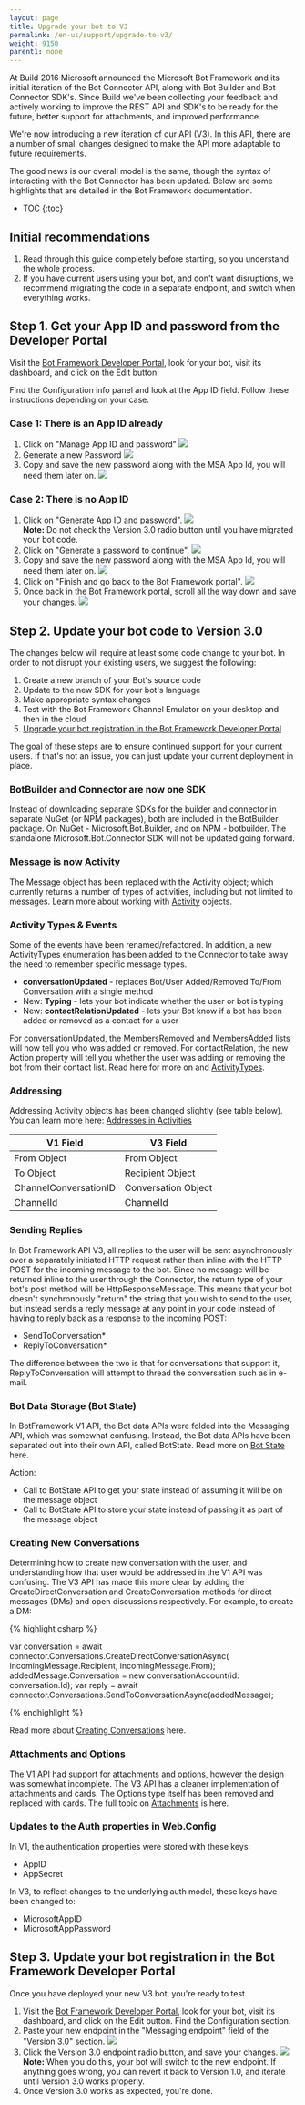 ```yaml
---
layout: page
title: Upgrade your bot to V3
permalink: /en-us/support/upgrade-to-v3/
weight: 9150
parent1: none
---
```


At Build 2016 Microsoft announced the Microsoft Bot Framework and its initial iteration of the Bot Connector API, along with Bot Builder and Bot Connector SDK's.  Since Build we've been collecting your feedback and actively working to improve the REST API and SDK's to be ready for the future, better support for attachments, and improved performance.

We're now introducing a new iteration of our API (V3).  In this API, there are a number of small changes designed to make the API more adaptable to future requirements.

The good news is our overall model is the same, though the syntax of interacting with the Bot Connector has been updated.  Below are some highlights that are detailed in the Bot Framework documentation.

* TOC
{:toc}

## Initial recommendations

1. Read through this guide completely before starting, so you understand the whole process.
2. If you have current users using your bot, and don't want disruptions, we recommend migrating the code in a separate endpoint, and switch when everything works.

## Step 1. Get your App ID and password from the Developer Portal

Visit the [Bot Framework Developer Portal](https://dev.botframework.com/), look for your bot, visit its dashboard, and click on the Edit button.

Find the Configuration info panel and look at the App ID field. Follow these instructions depending on your case.

### Case 1: There is an App ID already

1. Click on "Manage App ID and password" 
    ![](/en-us/images/migration/manage-app-id.png)
2. Generate a new Password 
    ![](/en-us/images/migration/generate-new-password.png)
3. Copy and save the new password along with the MSA App Id, you will need them later on. 
    ![](/en-us/images/migration/new-password-generated.png)

### Case 2: There is no App ID

1. Click on "Generate App ID and password".
    ![](/en-us/images/migration/generate-appid-and-password.png)
    <div class="docs-text-note"><strong>Note:</strong> Do not check the Version 3.0 radio button until you have migrated your bot code.</div>
2. Click on "Generate a password to continue".
    ![](/en-us/images/migration/generate-a-password-to-continue.png)
3. Copy and save the new password along with the MSA App Id, you will need them later on. 
    ![](/en-us/images/migration/new-password-generated.png)
4. Click on "Finish and go back to the Bot Framework portal".
    ![](/en-us/images/migration/finish-and-go-back-to-bot-framework.png)
5. Once back in the Bot Framework portal, scroll all the way down and save your changes.
    ![](/en-us/images/migration/save-changes.png)

## Step 2. Update your bot code to Version 3.0

The changes below will require at least some code change to your bot.  In order to not disrupt your existing users, we suggest the following:

1. Create a new branch of your Bot's source code
2. Update to the new SDK for your bot's language
3. Make appropriate syntax changes
4. Test with the Bot Framework Channel Emulator on your desktop and then in the cloud
5. [Upgrade your bot registration in the Bot Framework Developer Portal](/en-us/support/upgrade-to-v3/)

The goal of these steps are to ensure continued support for your current users.  If that's not an issue, you can just update your current deployment in place.


### BotBuilder and Connector are now one SDK

Instead of downloading separate SDKs for the builder and connector in separate NuGet (or NPM packages), both are included in the BotBuilder package.  On NuGet - Microsoft.Bot.Builder, and on NPM - botbuilder.  The standalone Microsoft.Bot.Connector SDK will not be updated going forward.

### Message is now Activity

The Message object has been replaced with the Activity object; which currently returns a number of types of activities, including but not limited to messages.  Learn more about working with [Activity](/en-us/csharp/builder/sdkreference/connector.html#replying) objects.

### Activity Types & Events

Some of the events have been renamed/refactored.  In addition, a new ActivityTypes enumeration has been added to the Connector to take away the need to remember specific message types.

- **conversationUpdated** - replaces Bot/User Added/Removed To/From Conversation with a single method
- New: **Typing** - lets your bot indicate whether the user or bot is typing
- New: **contactRelationUpdated** - lets your Bot know if a bot has been added or removed as a contact for a user

For conversationUpdated, the MembersRemoved and MembersAdded lists will now tell you who was added or removed.  For contactRelation, the new Action property will tell you whether the user was adding or removing the bot from their contact list.  Read here for more on and [ActivityTypes](/en-us/csharp/builder/sdkreference/connector.html#messagetypes).

### Addressing

Addressing Activity objects has been changed slightly (see table below).  You can learn more here: [Addresses in Activities](/en-us/csharp/builder/sdkreference/connector.html#addresses)

|V1 Field|	V3 Field|
|--------|--------|
|From Object|From Object|
|To Object|	Recipient Object|
|ChannelConversationID|	Conversation Object|
|ChannelId| ChannelId|

### Sending Replies

In Bot Framework API V3, all replies to the user will be sent asynchronously over a separately initiated HTTP request rather than inline with the HTTP POST for the incoming message to the bot.  Since no message will be returned inline to the user through the Connector, the return type of your bot's post method will be HttpResponseMessage.  This means that your bot doesn't synchronously "return" the string that you wish to send to the user, but instead sends a reply message at any point in your code instead of having to reply back as a response to the incoming POST:

- SendToConversation*
- ReplyToConversation*

The difference between the two is that for conversations that support it, ReplyToConversation will attempt to thread the conversation such as in e-mail.

### Bot Data Storage (Bot State)

In BotFramework V1 API, the Bot data APIs were folded into the Messaging API, which was somewhat confusing.  Instead, the Bot data APIs have been separated out into their own API, called BotState.  Read more on [Bot State](/en-us/csharp/builder/sdkreference/connector.html#trackingstate) here.

Action:

- Call to BotState API to get your state instead of assuming it will be on the message object
- Call to BotState API to store your state instead of passing it as part of the message object

### Creating New Conversations

Determining how to create new conversation with the user, and understanding how that user would be addressed in the V1 API was confusing.  The V3 API has made this more clear by adding the CreateDirectConversation and CreateConversation methods for direct messages (DMs) and open discussions respectively.  For example, to create a DM:

{% highlight csharp %}

var conversation = 
    await connector.Conversations.CreateDirectConversationAsync(
        incomingMessage.Recipient, incomingMessage.From);
addedMessage.Conversation = new conversationAccount(id: conversation.Id);
var reply = await connector.Conversations.SendToConversationAsync(addedMessage);

{% endhighlight %}

Read more about [Creating Conversations](/en-us/csharp/builder/sdkreference/connector.html#conversation) here.

### Attachments and Options

The V1 API had support for attachments and options, however the design was somewhat incomplete.  The V3 API has a cleaner implementation of attachments and cards.  The Options type itself has been removed and replaced with cards.  The full topic on [Attachments](/en-us/csharp/builder/sdkreference/connector.html#attachmentscardsactions) is here.

### Updates to the Auth properties in Web.Config

In V1, the authentication properties were stored with these keys:

- AppID
- AppSecret

In V3, to reflect changes to the underlying auth model, these keys have been changed to:

- MicrosoftAppID
- MicrosoftAppPassword


## Step 3. Update your bot registration in the Bot Framework Developer Portal

Once you have deployed your new V3 bot, you're ready to test. 

1. Visit the [Bot Framework Developer Portal](https://dev.botframework.com/), look for your bot, visit its dashboard, and click on the Edit button. Find the Configuration section.
2. Paste your new endpoint in the "Messaging endpoint" field of the "Version 3.0" section.
    ![](/en-us/images/migration/paste-new-v3-enpoint-url.png)
3. Click the Version 3.0 endpoint radio button, and save your changes.
    ![](/en-us/images/migration/switch-to-v3-endpoint.png)
    <div class="docs-text-note"><strong>Note:</strong> When you do this, your bot will switch to the new endpoint. If anything goes wrong, you can revert it back to Version 1.0, and iterate until Version 3.0 works properly.</div>
4. Once Version 3.0 works as expected, you're done.


